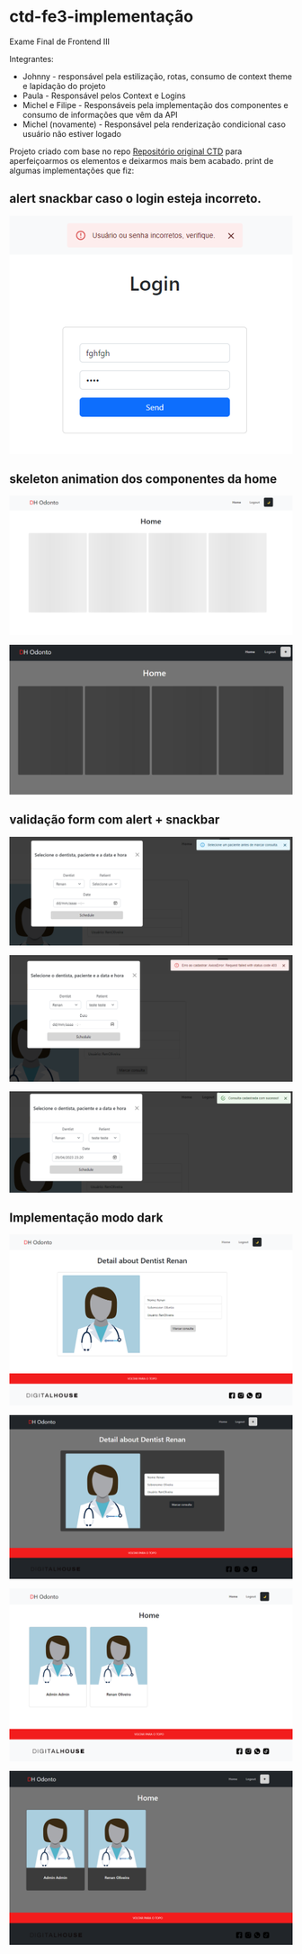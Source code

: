 # ctd-fe3-implementação

Exame Final de Frontend III

Integrantes:

<ul>
    <li>Johnny - responsável pela estilização, rotas, consumo de context theme e lapidação do projeto</li>
<li>Paula - Responsável pelos Context e Logins</li>
<li>Michel e Filipe - Responsáveis pela implementação dos componentes e consumo de informações que vêm da API</li>
<li>Michel (novamente) - Responsável pela renderização condicional caso usuário não estiver logado</li>
</ul>



Projeto criado com base no repo <a href="https://github.com/DigitalHouseBrasil/CTD-FE3-Checkpoint2-Template">Repositório original CTD</a> para aperfeiçoarmos os elementos e deixarmos mais bem acabado.
print de algumas implementações que fiz:

<h2>alert snackbar caso o login esteja incorreto.</h2> 

![](https://raw.githubusercontent.com/knowther/CTD-FE3-Checkpoint2/main/Prints%20app/login.png)

<h2>skeleton animation dos componentes da home</h2>

![](https://github.com/knowther/CTD-FE3-Checkpoint2/blob/main/Prints%20app/skeleton.png?raw=true)

![](https://github.com/knowther/CTD-FE3-Checkpoint2/blob/main/Prints%20app/skeleton-dark.png?raw=true)

<h2>validação form com alert + snackbar</h2>

![](https://github.com/knowther/CTD-FE3-Checkpoint2/blob/main/Prints%20app/select.png?raw=true)

![](https://github.com/knowther/CTD-FE3-Checkpoint2/blob/main/Prints%20app/error.png?raw=true)

![](https://github.com/knowther/CTD-FE3-Checkpoint2/blob/main/Prints%20app/sucesso.png?raw=true)



<h2>Implementação modo dark</h2>

![](https://github.com/knowther/CTD-FE3-Checkpoint2/blob/main/Prints%20app/light-detail.png?raw=true)

![](https://github.com/knowther/CTD-FE3-Checkpoint2/blob/main/Prints%20app/dark.png?raw=true)

![](https://github.com/knowther/CTD-FE3-Checkpoint2/blob/main/Prints%20app/light-home.png?raw=true)

![](https://github.com/knowther/CTD-FE3-Checkpoint2/blob/main/Prints%20app/dark-home.png?raw=true)
